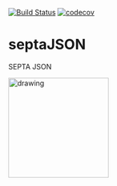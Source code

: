 [![Build Status](https://travis-ci.org/mchirico/septaJSON.svg?branch=develop)](https://travis-ci.org/mchirico/septaJSON)
[![codecov](https://codecov.io/gh/mchirico/septaJSON/branch/develop/graph/badge.svg)](https://codecov.io/gh/mchirico/septaJSON)
# septaJSON
SEPTA JSON



<img src="https://user-images.githubusercontent.com/755710/52525064-1020f500-2c72-11e9-8fb9-9e680aa44981.png" alt="drawing" width="200"/>

